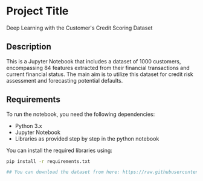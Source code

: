 # Project Title
Deep Learning with the Customer's Credit Scoring Dataset

## Description

This is a Jupyter Notebook that includes a dataset of 1000 customers, encompassing 84 features extracted from their financial transactions and current financial status. The main aim is to utilize this dataset for credit risk assessment and forecasting potential defaults.



## Requirements

To run the notebook, you need the following dependencies:

- Python 3.x
- Jupyter Notebook
- Libraries as provided step by step in the python notebook

You can install the required libraries using:

```bash
pip install -r requirements.txt

## You can download the dataset from here: https://raw.githubusercontent.com/jnin/information-systems/main/data/AI2_23_24_credit_score.csv 


